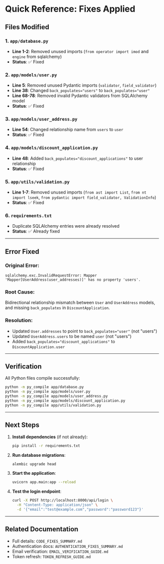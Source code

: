 # Quick Reference: Fixes Applied

## Files Modified

### 1. `app/database.py`
- **Line 1-2**: Removed unused imports (`from operator import imod` and `engine` from sqlalchemy)
- **Status**: ✅ Fixed

### 2. `app/models/user.py`
- **Line 5**: Removed unused Pydantic imports (`validator`, `field_validator`)
- **Line 38**: Changed `back_populates="users"` to `back_populates="user"`
- **Line 68-78**: Removed invalid Pydantic validators from SQLAlchemy model
- **Status**: ✅ Fixed

### 3. `app/models/user_address.py`
- **Line 54**: Changed relationship name from `users` to `user`
- **Status**: ✅ Fixed

### 4. `app/models/discount_application.py`
- **Line 48**: Added `back_populates="discount_applications"` to user relationship
- **Status**: ✅ Fixed

### 5. `app/utils/validation.py`
- **Line 1-7**: Removed unused imports (`from ast import List`, `from nt import lseek`, `from pydantic import field_validator, ValidationInfo`)
- **Status**: ✅ Fixed

### 6. `requirements.txt`
- Duplicate SQLAlchemy entries were already resolved
- **Status**: ✅ Already fixed

---

## Error Fixed

### Original Error:
```
sqlalchemy.exc.InvalidRequestError: Mapper 'Mapper[UserAddress(user_addresses)]' has no property 'users'.
```

### Root Cause:
Bidirectional relationship mismatch between `User` and `UserAddress` models, and missing `back_populates` in `DiscountApplication`.

### Resolution:
- Updated `User.addresses` to point to `back_populates="user"` (not "users")
- Updated `UserAddress.users` to be named `user` (not "users")
- Added `back_populates="discount_applications"` to `DiscountApplication.user`

---

## Verification

All Python files compile successfully:
```bash
python -m py_compile app/database.py
python -m py_compile app/models/user.py
python -m py_compile app/models/user_address.py
python -m py_compile app/models/discount_application.py
python -m py_compile app/utils/validation.py
```

---

## Next Steps

1. **Install dependencies** (if not already):
   ```bash
   pip install -r requirements.txt
   ```

2. **Run database migrations**:
   ```bash
   alembic upgrade head
   ```

3. **Start the application**:
   ```bash
   uvicorn app.main:app --reload
   ```

4. **Test the login endpoint**:
   ```bash
   curl -X POST http://localhost:8000/api/login \
     -H "Content-Type: application/json" \
     -d '{"email":"test@example.com","password":"password123"}'
   ```

---

## Related Documentation

- Full details: `CODE_FIXES_SUMMARY.md`
- Authentication docs: `AUTHENTICATION_FIXES_SUMMARY.md`
- Email verification: `EMAIL_VERIFICATION_GUIDE.md`
- Token refresh: `TOKEN_REFRESH_GUIDE.md`
